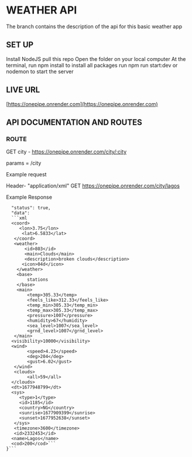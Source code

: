 # WEATHER API
The branch contains the description of the api for this basic weather app

## SET UP

Install NodeJS
pull this repo
Open the folder on your local computer
At the terminal, run npm install to install all packages
run npm run start:dev or nodemon to start the server

## LIVE URL
[https://onepipe.onrender.com](https://onepipe.onrender.com)

## API DOCUMENTATION AND ROUTES

### ROUTE
GET city - https://onepipe.onrender.com/city/:city

params = /city

Example request

Header-  "application/xml"
GET https://onepipe.onrender.com/city/lagos

Example Response
```{
  "status": true,
  "data": 
  ```xml 
  <coord>   
     <lon>3.75</lon>  
      <lat>6.5833</lat>
   </coord>
   <weather>    
       <id>803</id>    
       <main>Clouds</main>  
       <description>broken clouds</description>  
      <icon>04d</icon>
    </weather>
    <base>
        stations
    </base>
    <main>   
        <temp>305.33</temp>   
        <feels_like>312.33</feels_like>   
        <temp_min>305.33</temp_min>
        <temp_max>305.33</temp_max>   
        <pressure>1007</pressure>
        <humidity>67</humidity>   
        <sea_level>1007</sea_level>
        <grnd_level>1007</grnd_level>
   </main>
  <visibility>10000</visibility>
  <wind>    
        <speed>4.23</speed>
        <deg>204</deg>
        <gust>6.02</gust>
   </wind>
   <clouds>
        <all>59</all>
  </clouds>
  <dt>1677948799</dt>
  <sys>   
     <type>1</type>
     <id>1185</id>
     <country>NG</country>
     <sunrise>1677909399</sunrise>
     <sunset>1677952638</sunset>
   </sys>
   <timezone>3600</timezone>
   <id>2332453</id>
  <name>Lagos</name>
  <cod>200</cod>```
}```
